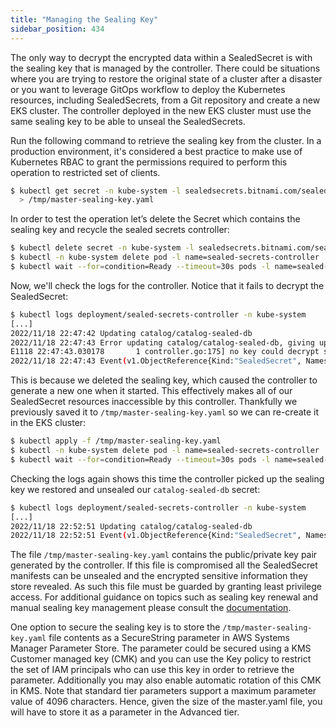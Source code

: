 ```yaml
---
title: "Managing the Sealing Key"
sidebar_position: 434
---
```


The only way to decrypt the encrypted data within a SealedSecret is with the sealing key that is managed by the controller. There could be situations where you are trying to restore the original state of a cluster after a disaster or you want to leverage GitOps workflow to deploy the Kubernetes resources, including SealedSecrets, from a Git repository and create a new EKS cluster. The controller deployed in the new EKS cluster must use the same sealing key to be able to unseal the SealedSecrets.

Run the following command to retrieve the sealing key from the cluster. In a production environment, it's considered a best practice to make use of Kubernetes RBAC to grant the permissions required to perform this operation to restricted set of clients.

```bash
$ kubectl get secret -n kube-system -l sealedsecrets.bitnami.com/sealed-secrets-key -o yaml \
  > /tmp/master-sealing-key.yaml
```

In order to test the operation let’s delete the Secret which contains the sealing key and recycle the sealed secrets controller:

```bash
$ kubectl delete secret -n kube-system -l sealedsecrets.bitnami.com/sealed-secrets-key
$ kubectl -n kube-system delete pod -l name=sealed-secrets-controller
$ kubectl wait --for=condition=Ready --timeout=30s pods -l name=sealed-secrets-controller -n kube-system
```

Now, we'll check the logs for the controller. Notice that it fails to decrypt the SealedSecret:

```bash
$ kubectl logs deployment/sealed-secrets-controller -n kube-system
[...]
2022/11/18 22:47:42 Updating catalog/catalog-sealed-db
2022/11/18 22:47:43 Error updating catalog/catalog-sealed-db, giving up: no key could decrypt secret (password, username, endpoint, name)
E1118 22:47:43.030178       1 controller.go:175] no key could decrypt secret (password, username, endpoint, name)
2022/11/18 22:47:43 Event(v1.ObjectReference{Kind:"SealedSecret", Namespace:"catalog", Name:"catalog-sealed-db", UID:"a6705e6f-72a1-43f5-8c0b-4f45b9b6f5fb", APIVersion:"bitnami.com/v1alpha1", ResourceVersion:"519192", FieldPath:""}): type: 'Warning' reason: 'ErrUnsealFailed' Failed to unseal: no key could decrypt secret (password, username, endpoint, name)
```

This is because we deleted the sealing key, which caused the controller to generate a new one when it started. This effectively makes all of our SealedSecret resources inaccessible by this controller. Thankfully we previously saved it to `/tmp/master-sealing-key.yaml` so we can re-create it in the EKS cluster:

```bash
$ kubectl apply -f /tmp/master-sealing-key.yaml
$ kubectl -n kube-system delete pod -l name=sealed-secrets-controller
$ kubectl wait --for=condition=Ready --timeout=30s pods -l name=sealed-secrets-controller -n kube-system
```

Checking the logs again shows this time the controller picked up the sealing key we restored and unsealed our `catalog-sealed-db` secret:

```bash
$ kubectl logs deployment/sealed-secrets-controller -n kube-system
[...]
2022/11/18 22:52:51 Updating catalog/catalog-sealed-db
2022/11/18 22:52:51 Event(v1.ObjectReference{Kind:"SealedSecret", Namespace:"catalog", Name:"catalog-sealed-db", UID:"a6705e6f-72a1-43f5-8c0b-4f45b9b6f5fb", APIVersion:"bitnami.com/v1alpha1", ResourceVersion:"519192", FieldPath:""}): type: 'Normal' reason: 'Unsealed' SealedSecret unsealed successfully
```

The file `/tmp/master-sealing-key.yaml` contains the public/private key pair generated by the controller. If this file is compromised all the SealedSecret manifests can be unsealed and the encrypted sensitive information they store revealed. As such this file must be guarded by granting least privilege access. For additional guidance on topics such as sealing key renewal and manual sealing key management please consult the [documentation](https://github.com/bitnami-labs/sealed-secrets#secret-rotation).

One option to secure the sealing key is to store the `/tmp/master-sealing-key.yaml` file contents as a SecureString parameter in AWS Systems Manager Parameter Store. The parameter could be secured using a KMS Customer managed key (CMK) and you can use the Key policy to restrict the set of IAM principals who can use this key in order to retrieve the parameter. Additionally you may also enable automatic rotation of this CMK in KMS. Note that standard tier parameters support a maximum parameter value of 4096 characters. Hence, given the size of the master.yaml file, you will have to store it as a parameter in the Advanced tier.
